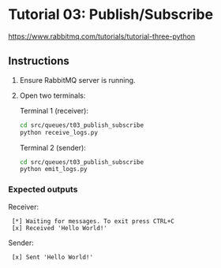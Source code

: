 # Tutorial 03: Publish/Subscribe

<https://www.rabbitmq.com/tutorials/tutorial-three-python>

## Instructions

1. Ensure RabbitMQ server is running.

2. Open two terminals:

   Terminal 1 (receiver):

   ```bash
   cd src/queues/t03_publish_subscribe
   python receive_logs.py
   ```

   Terminal 2 (sender):

   ```bash
   cd src/queues/t03_publish_subscribe
   python emit_logs.py
   ```

### Expected outputs

Receiver:

```text
 [*] Waiting for messages. To exit press CTRL+C
 [x] Received 'Hello World!'
```

Sender:

```text
 [x] Sent 'Hello World!'
```
